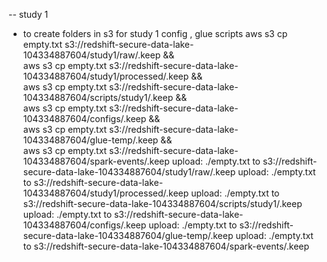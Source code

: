 -- study 1

- to create folders in s3 for study 1 config , glue scripts
 aws s3 cp empty.txt s3://redshift-secure-data-lake-104334887604/study1/raw/.keep && \
aws s3 cp empty.txt s3://redshift-secure-data-lake-104334887604/study1/processed/.keep && \
aws s3 cp empty.txt s3://redshift-secure-data-lake-104334887604/scripts/study1/.keep && \
aws s3 cp empty.txt s3://redshift-secure-data-lake-104334887604/configs/.keep && \
aws s3 cp empty.txt s3://redshift-secure-data-lake-104334887604/glue-temp/.keep && \
aws s3 cp empty.txt s3://redshift-secure-data-lake-104334887604/spark-events/.keep
upload: ./empty.txt to s3://redshift-secure-data-lake-104334887604/study1/raw/.keep
upload: ./empty.txt to s3://redshift-secure-data-lake-104334887604/study1/processed/.keep
upload: ./empty.txt to s3://redshift-secure-data-lake-104334887604/scripts/study1/.keep
upload: ./empty.txt to s3://redshift-secure-data-lake-104334887604/configs/.keep
upload: ./empty.txt to s3://redshift-secure-data-lake-104334887604/glue-temp/.keep
upload: ./empty.txt to s3://redshift-secure-data-lake-104334887604/spark-events/.keep